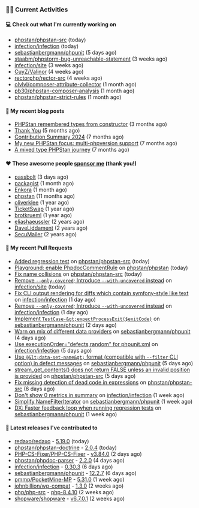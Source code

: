 ### 👨‍💻 Current Activities


#### 💻 Check out what I'm currently working on

- [phpstan/phpstan-src](https://github.com/phpstan/phpstan-src) (today)
- [infection/infection](https://github.com/infection/infection) (today)
- [sebastianbergmann/phpunit](https://github.com/sebastianbergmann/phpunit) (5 days ago)
- [staabm/phpstorm-bug-unreachable-statement](https://github.com/staabm/phpstorm-bug-unreachable-statement) (3 weeks ago)
- [infection/site](https://github.com/infection/site) (3 weeks ago)
- [CuyZ/Valinor](https://github.com/CuyZ/Valinor) (4 weeks ago)
- [rectorphp/rector-src](https://github.com/rectorphp/rector-src) (4 weeks ago)
- [olvlvl/composer-attribute-collector](https://github.com/olvlvl/composer-attribute-collector) (1 month ago)
- [pb30/phpstan-composer-analysis](https://github.com/pb30/phpstan-composer-analysis) (1 month ago)
- [phpstan/phpstan-strict-rules](https://github.com/phpstan/phpstan-strict-rules) (1 month ago)


#### 📜 My recent blog posts

- [PHPStan remembered types from constructor](https://staabm.github.io/2025/04/15/phpstan-remember-constructor-types.html) (3 months ago)
- [Thank You](https://staabm.github.io/2025/01/24/thank-you.html) (5 months ago)
- [Contribution Summary 2024](https://staabm.github.io/2024/12/11/contribution-summary-2024.html) (7 months ago)
- [My new PHPStan focus: multi-phpversion support](https://staabm.github.io/2024/11/28/phpstan-php-version-in-scope.html) (7 months ago)
- [A mixed type PHPStan journey](https://staabm.github.io/2024/11/26/phpstan-mixed-types.html) (7 months ago)


#### ❤️ These awesome people [sponsor me](https://github.com/sponsors/staabm) (thank you!)

- [passbolt](https://github.com/passbolt) (3 days ago)
- [packagist](https://github.com/packagist) (1 month ago)
- [Enkora](https://github.com/Enkora) (1 month ago)
- [phpstan](https://github.com/phpstan) (11 months ago)
- [oliverklee](https://github.com/oliverklee) (1 year ago)
- [TicketSwap](https://github.com/TicketSwap) (1 year ago)
- [brotkrueml](https://github.com/brotkrueml) (1 year ago)
- [eliashaeussler](https://github.com/eliashaeussler) (2 years ago)
- [DaveLiddament](https://github.com/DaveLiddament) (2 years ago)
- [SecuMailer](https://github.com/SecuMailer) (2 years ago)


#### 🔨 My recent Pull Requests

- [Added regression test](https://github.com/phpstan/phpstan-src/pull/4103) on [phpstan/phpstan-src](https://github.com/phpstan/phpstan-src) (today)
- [Playground: enable PhpdocCommentRule](https://github.com/phpstan/phpstan/pull/13260) on [phpstan/phpstan](https://github.com/phpstan/phpstan) (today)
- [Fix name collisions](https://github.com/phpstan/phpstan-src/pull/4102) on [phpstan/phpstan-src](https://github.com/phpstan/phpstan-src) (today)
- [Remove `--only-covered`; Introduce `--with-uncovered` instead](https://github.com/infection/site/pull/278) on [infection/site](https://github.com/infection/site) (today)
- [Fix CLI output rendering for diffs which contain symfony-style like text](https://github.com/infection/infection/pull/2338) on [infection/infection](https://github.com/infection/infection) (1 day ago)
- [Remove `--only-covered`; Introduce `--with-uncovered` instead](https://github.com/infection/infection/pull/2336) on [infection/infection](https://github.com/infection/infection) (1 day ago)
- [Implement `TestCase-&gt;expectProcessExit($exitCode)`](https://github.com/sebastianbergmann/phpunit/pull/6275) on [sebastianbergmann/phpunit](https://github.com/sebastianbergmann/phpunit) (2 days ago)
- [Warn on mix of different data providers](https://github.com/sebastianbergmann/phpunit/pull/6273) on [sebastianbergmann/phpunit](https://github.com/sebastianbergmann/phpunit) (4 days ago)
- [Use executionOrder=&#34;defects,random&#34; for phpunit.xml](https://github.com/infection/infection/pull/2328) on [infection/infection](https://github.com/infection/infection) (5 days ago)
- [Use `@&lt;data-set-name&gt;` format (compatible with `--filter` CLI option) in defect messages](https://github.com/sebastianbergmann/phpunit/pull/6272) on [sebastianbergmann/phpunit](https://github.com/sebastianbergmann/phpunit) (5 days ago)
- [stream_get_contents() does not return FALSE unless an invalid position is provided](https://github.com/phpstan/phpstan-src/pull/4092) on [phpstan/phpstan-src](https://github.com/phpstan/phpstan-src) (5 days ago)
- [Fix missing detection of dead code in expressions](https://github.com/phpstan/phpstan-src/pull/4090) on [phpstan/phpstan-src](https://github.com/phpstan/phpstan-src) (6 days ago)
- [Don&#39;t show 0 metrics in summary](https://github.com/infection/infection/pull/2311) on [infection/infection](https://github.com/infection/infection) (1 week ago)
- [Simplify NameFilterIterator](https://github.com/sebastianbergmann/phpunit/pull/6271) on [sebastianbergmann/phpunit](https://github.com/sebastianbergmann/phpunit) (1 week ago)
- [DX: Faster feedback loop when running regression tests](https://github.com/sebastianbergmann/phpunit/pull/6270) on [sebastianbergmann/phpunit](https://github.com/sebastianbergmann/phpunit) (1 week ago)


#### 🔭 Latest releases I've contributed to

- [redaxo/redaxo](https://github.com/redaxo/redaxo) - [5.19.0](https://github.com/redaxo/redaxo/releases/tag/5.19.0) (today)
- [phpstan/phpstan-doctrine](https://github.com/phpstan/phpstan-doctrine) - [2.0.4](https://github.com/phpstan/phpstan-doctrine/releases/tag/2.0.4) (today)
- [PHP-CS-Fixer/PHP-CS-Fixer](https://github.com/PHP-CS-Fixer/PHP-CS-Fixer) - [v3.84.0](https://github.com/PHP-CS-Fixer/PHP-CS-Fixer/releases/tag/v3.84.0) (2 days ago)
- [phpstan/phpdoc-parser](https://github.com/phpstan/phpdoc-parser) - [2.2.0](https://github.com/phpstan/phpdoc-parser/releases/tag/2.2.0) (4 days ago)
- [infection/infection](https://github.com/infection/infection) - [0.30.3](https://github.com/infection/infection/releases/tag/0.30.3) (6 days ago)
- [sebastianbergmann/phpunit](https://github.com/sebastianbergmann/phpunit) - [12.2.7](https://github.com/sebastianbergmann/phpunit/releases/tag/12.2.7) (6 days ago)
- [pmmp/PocketMine-MP](https://github.com/pmmp/PocketMine-MP) - [5.31.0](https://github.com/pmmp/PocketMine-MP/releases/tag/5.31.0) (1 week ago)
- [johnbillion/wp-compat](https://github.com/johnbillion/wp-compat) - [1.3.0](https://github.com/johnbillion/wp-compat/releases/tag/1.3.0) (2 weeks ago)
- [php/php-src](https://github.com/php/php-src) - [php-8.4.10](https://github.com/php/php-src/releases/tag/php-8.4.10) (2 weeks ago)
- [shopware/shopware](https://github.com/shopware/shopware) - [v6.7.0.1](https://github.com/shopware/shopware/releases/tag/v6.7.0.1) (2 weeks ago)
